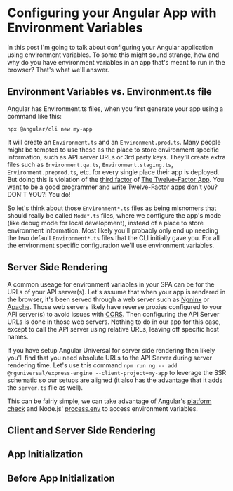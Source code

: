 # Configuring your Angular App with Environment Variables
In this post I'm going to talk about configuring your Angular application using environment variables. To some this might sound strange, how and why do you have environment variables in an app that's meant to run in the browser? That's what we'll answer.

## Environment Variables vs. Environment.ts file
Angular has Environment.ts files, when you first generate your app using a command like this:

```
npx @angular/cli new my-app
```
It will create an `Environment.ts` and an `Environment.prod.ts`. Many people might be tempted to use these as the place to store environment specific information, such as API server URLs or 3rd party keys. They'll create extra files such as `Environment.qa.ts`, `Environment.staging.ts`, `Environment.preprod.ts`, etc. for every single place their app is deployed. But doing this is violation of the [third factor](https://12factor.net/config) of [The Twelve-Factor App](https://12factor.net/). You want to be a good programmer and write Twelve-Factor apps don't you? DON'T YOU?! You do!

So let's think about those `Environment*.ts` files as being misnomers that should really be called `Mode*.ts` files, where we configure the app's mode (like debug mode for local development), instead of a place to store environment information. Most likely you'll probably only end up needing the two default `Environment*.ts` files that the CLI initially gave you. For all the environment specific configuration we'll use environment variables.

<!-- Talk about 12 factor app. limitations of building configuration into the app. Ideal number of Environment.ts files -->

## Server Side Rendering
A common useage for environment variables in your SPA can be for the URLs of your API server(s). Let's assume that when your app is rendered in the browser, it's been served through a web server such as [Ngninx](https://www.nginx.com/) or [Apache](https://httpd.apache.org/). Those web servers likely have reverse proxies configured to your API server(s) to avoid issues with [CORS](https://developer.mozilla.org/en-US/docs/Web/HTTP/CORS). Then configuring the API Server URLs is done in those web servers. Nothing to do in our app for this case, except to call the API server using relative URLs, leaving off specific host names.

If you have setup Angular Universal for server side rendering then likely you'll find that you need absolute URLs to the API Server during server rendering time. Let's use this command `npm run ng -- add @nguniversal/express-engine --client-project=my-app` to leverage the SSR schematic so our setups are aligned (it also has the advantage <!-- Advantage over what? -->that it adds the `server.ts` file as well).

This can be fairly simple, we can take advantage of Angular's [platform check](https://angular.io/api/common/isPlatformServer) and Node.js' [process.env](https://nodejs.org/api/process.html#process_process_env) to access environment variables.
<!-- Need example here showing construction of API URL for Http usage. -->

<!-- Something about local development and proxy.conf.js ?? -->

## Client and Server Side Rendering
<!-- Setup a config server for the client. Don't attempt transfer state. Setup proxy server for local development -->

<!-- What about client only? Read config from cookies -->

## App Initialization
<!-- The app initialization module is a good place to read config. -->

## Before App Initialization
<!-- There are times App initialization doesn't happen soon enough.-->